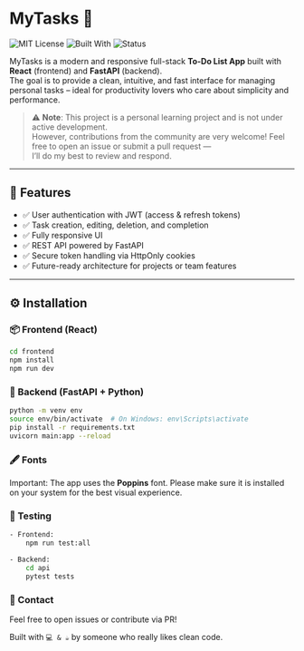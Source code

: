 # MyTasks 📝

![MIT License](https://img.shields.io/badge/license-MIT-blue.svg)
![Built With](https://img.shields.io/badge/built%20with-React%20%26%20FastAPI-blue)
![Status](https://img.shields.io/badge/status-in%20development-yellow)

MyTasks is a modern and responsive full-stack **To-Do List App** built with **React** (frontend) and **FastAPI** (backend).  
The goal is to provide a clean, intuitive, and fast interface for managing personal tasks – ideal for productivity lovers who care about simplicity and performance.

> ⚠️ **Note**: This project is a personal learning project and is not under active development.  
However, contributions from the community are very welcome! Feel free to open an issue or submit a pull request —  
I’ll do my best to review and respond.

---

## 🚀 Features

- ✅ User authentication with JWT (access & refresh tokens)
- ✅ Task creation, editing, deletion, and completion
- ✅ Fully responsive UI
- ✅ REST API powered by FastAPI
- ✅ Secure token handling via HttpOnly cookies
- ✅ Future-ready architecture for projects or team features

---

## ⚙️ Installation

### 📦 Frontend (React)

```bash
cd frontend
npm install
npm run dev
```

### 🐍 Backend (FastAPI + Python)
```bash
python -m venv env
source env/bin/activate  # On Windows: env\Scripts\activate
pip install -r requirements.txt
uvicorn main:app --reload
```

### 🖋️ Fonts
Important: The app uses the **Poppins** font.
Please make sure it is installed on your system for the best visual experience.

### 🧪 Testing
```bash
- Frontend:
    npm run test:all

- Backend:
    cd api
    pytest tests
```

### 💬 Contact
Feel free to open issues or contribute via PR!

Built with ```💻 & ☕``` by someone who really likes clean code.